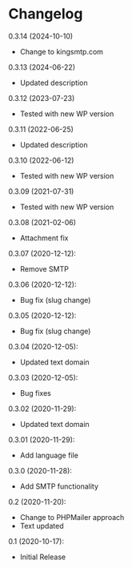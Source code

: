 Changelog
=========
0.3.14 (2024-10-10)
* Change to kingsmtp.com

0.3.13 (2024-06-22)
* Updated description

0.3.12 (2023-07-23)
* Tested with new WP version

0.3.11 (2022-06-25)
* Updated description

0.3.10 (2022-06-12)
* Tested with new WP version

0.3.09 (2021-07-31)
* Tested with new WP version

0.3.08 (2021-02-06)
* Attachment fix

0.3.07 (2020-12-12):
* Remove SMTP

0.3.06 (2020-12-12):
* Bug fix (slug change)

0.3.05 (2020-12-12):
* Bug fix (slug change)

0.3.04 (2020-12-05):
* Updated text domain

0.3.03 (2020-12-05):
* Bug fixes

0.3.02 (2020-11-29):
* Updated text domain

0.3.01 (2020-11-29):
* Add language file

0.3.0 (2020-11-28):
* Add SMTP functionality

0.2 (2020-11-20):
* Change to PHPMailer approach
* Text updated

0.1 (2020-10-17):
* Initial Release
